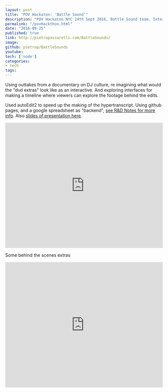 ```yaml
---
layout: post
title: "POV Hackaton: 'Battle Sound'"
description: "POV Hackaton NYC 24th Sept 2016, Battle Sound team. Interactive Documentary."
permalink: "/povHackthon.html"
date: "2016-09-25"
published: true 
link: http://pietropassarelli.com/BattleSounds/
image: 
github: pietrop/BattleSounds
youtube: 
tech: ['node']
categories:
- tech
tags:
---
```



Using outtakes from a documentary on DJ culture, re imagining what would the "dvd extras" look like as an interactive. And exploring interfaces for making a timeline where viewers can explore the footage behind the edits.


Used autoEdit2 to speed up the  making of the hypertranscript.
Using github pages, and a google spreadsheet as "backend", [see R&D Notes for more info](https://github.com/pietrop/BattleSounds/blob/master/notes.md). Also [slides of presentation here](https://docs.google.com/presentation/d/19TB4CpkCDqMJQvhmZF3I9AN7IQ0VsIA8nsfpdHkfDss/edit?usp=sharing).


<!-- 
Some notes on what to write about 

TODO: Add video 

 -->

<div class="videoWrapper">
	<iframe src="https://player.vimeo.com/video/244781976" width="100%" height="400" frameborder="0" webkitallowfullscreen mozallowfullscreen allowfullscreen></iframe>
</div>


Some behind the scenes extras 

<div class="videoWrapper">
	<iframe src="https://player.vimeo.com/video/244780735" width="100%" height="400" frameborder="0" webkitallowfullscreen mozallowfullscreen allowfullscreen></iframe>
</div>



